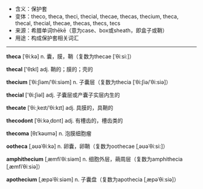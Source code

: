- <span class="definition">含义：保护套</span>
- <span class="definition">变体：theco, theca, theci, thecial, thecae, thecas, thecium, theca, thecal, thecial, thecae, thecas, thecs, tecs</span>
- <span class="definition">来源：希腊单词thēkē（意为case、box或sheath，即盒子或鞘）</span>
- <span class="definition">用途：构成保护套相关词汇</span>

---

<span class="vocabulary">**theca**</span> [ˈθiːkə] n. 囊，膜，鞘（复数为thecae [ˈθiːsi:]）

<span class="vocabulary">**thecal**</span> ['θɪkl] adj. 鞘的；膜的；壳的

<span class="vocabulary">**thecium**</span> [ˈθi:ʃiəm/ˈθi:siəm] n. 子囊层（复数为thecia [ˈθi:ʃiə/ˈθi:siə]）

<span class="vocabulary">**thecial**</span> ['θi:ʃiәl] adj. 子囊层或产囊子实层内生的

<span class="vocabulary">**thecate**</span> [ˈθi:ˌkeɪt/ˈθi:kɪt] adj. 具膜的，具鞘的

<span class="vocabulary">**thecodont**</span> [ˈθiːkəˌdɒnt] adj. 有槽齿的，槽齿类的

<span class="vocabulary">**thecoma**</span> [θɪˈkəʊmə] n. 泡膜细胞瘤

<span class="vocabulary">**ootheca**</span> [ˌəʊəˈθiːkə] n. 卵囊，卵鞘（复数为oothecae [ˌəʊəˈθiːsi:]）

<span class="vocabulary">**amphithecium**</span> [ˌæmfiˈθiːsiəm] n. 细胞外层，蒴周层（复数为amphithecia [ˌæmfiˈθiːsiə]）

<span class="vocabulary">**apothecium**</span> [ˌæpəˈθiːsiəm] n. 子囊盘（复数为apothecia [ˌæpəˈθiːsiə]）


